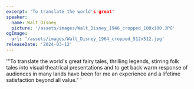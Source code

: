 ```yaml
---
excerpt: 'To translate the world's great'
speaker:
  name: Walt Disney
  picture: '/assets/images/Walt_Disney_1946_cropped_100x100.JPG'
ogImage:
  url: '/assets/images/Walt_Disney_1964_cropped_512x512.jpg'
releaseDate: '2024-03-12'
---
```


'"To translate the world's great fairy tales, thrilling legends, stirring folk tales into visual theatrical presentations and to get back warm response of audiences in many lands have been for me an experience and a lifetime satisfaction beyond all value."'
